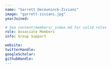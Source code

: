 ```yaml
---
name: "Garrett Deceuninck-Ziviani"
image: "garrett-ziviani.jpg"
yearJoined:

# See content/members/_index.md for valid roles
role: Associate Members
info: Group Support

website:
twitterHandle:
googleScholar:
githubHandle:
---
```

